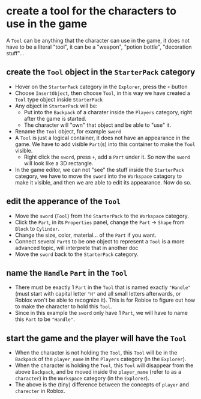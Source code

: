 # create a tool for the characters to use in the game

A `Tool` can be anything that the character can use in the game, it does not have to be a literal "tool", it can be a "weapon", "potion bottle", "decoration stuff"...

## create the `Tool` object in the `StarterPack` category

* Hover on the `StarterPack` category in the `Explorer`, press the `+` button
* Choose `InsertObject`, then choose `Tool`, in this way we have created a `Tool` type object inside `StarterPack`
* Any object in `StarterPack` will be:
  * Put into the `Backpack` of a charater inside the `Players` category, right after the game is started.
  * The character will "own" that object and be able to "use" it.
* Rename the `Tool` object, for example `sword`
* A `Tool` is just a logical container, it does not have an appearance in the game. We have to add visible `Part`(s) into this container to make the `Tool` visible. 
  * Right click the `sword`, press `+`, add a `Part` under it. So now the `sword` will look like a 3D rectangle.
* In the game editor, we can not "see" the stuff inside the `StarterPack` category, we have to move the `sword` into the `Workspace` catagory to make it visible, and then we are able to edit its appearance. Now do so.

## edit the apperance of the `Tool`

* Move the `sword` (`Tool`) from the `StarterPack` to the `Workspace` category.
* Click the `Part`, in its `Properties` panel, change the `Part` -> `Shape` from `Block` to `Cylinder`.
* Change the size, color, material... of the `Part` if you want.
* Connect several `Part`s to be one object to represent a `Tool` is a more advanced topic, will interprete that in another doc
* Move the `sword` back to the `StarterPack` category.

## name the `Handle` `Part` in the `Tool`

* There must be exactly 1 `Part` in the `Tool` that is named exactly `"Handle"` (must start with capital letter `"H"` and all small letters afterwards, or Roblox won't be able to recognize it). This is for Roblox to figure out how to make the character to hold this `Tool`.
* Since in this example the `sword` only have 1 `Part`, we will have to name this `Part` to be `"Handle"`.

## start the game and the player will have the `Tool`
* When the character is not holding the `Tool`, this `Tool` will be in the `Backpack` of the `player_name` in the `Players` category (in the `Explorer`).
* When the character is holding the `Tool`, this `Tool` will disappear from the above `Backpack`, and be moved inside the `player_name` (refer to as a `character`) in the `Workspace` category (in the `Explorer`).
* The above is the (tiny) difference between the concepts of `player` and `charecter` in Roblox.


